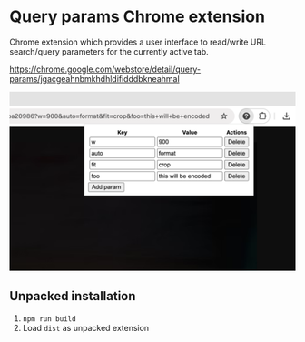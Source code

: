 # Query params Chrome extension

Chrome extension which provides a user interface to read/write URL search/query parameters for the currently active tab.

https://chrome.google.com/webstore/detail/query-params/jgacgeahnbmkhdhldifidddbkneahmal

![](./screenshot.png)

## Unpacked installation

1. `npm run build`
2. Load `dist` as unpacked extension
